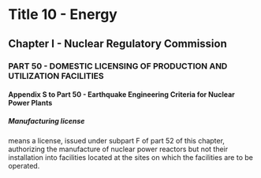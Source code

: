 
# Title 10 - Energy
## Chapter I - Nuclear Regulatory Commission
### PART 50 - DOMESTIC LICENSING OF PRODUCTION AND UTILIZATION FACILITIES
#### Appendix S to Part 50 - Earthquake Engineering Criteria for Nuclear Power Plants
##### Manufacturing license

means a license, issued under subpart F of part 52 of this chapter, authorizing the manufacture of nuclear power reactors but not their installation into facilities located at the sites on which the facilities are to be operated.
